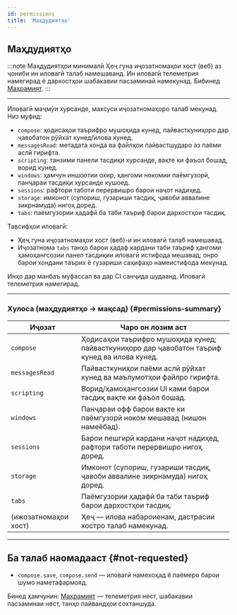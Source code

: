 ```yaml
---
id: permissions
title: 'Маҳдудиятҳо'
---
```


## Маҳдудиятҳо

:::note Маҳдудиятҳои минималӣ
Ҳеҷ гуна иҷозатномаҳои хост (веб) аз ҷониби ин иловагӣ талаб намешаванд. Ин иловагӣ телеметрия намегирад ё дархостҳои шабакавии пасзаминаӣ намекунад. Бибинед [Маҳрамият](privacy).
:::

---

Иловагӣ маҷмӯи хурсанде, махсуси иҷозатномаҳоро талаб мекунад. Низ муфид:

- `compose`: ҳодисаҳои таърифро мушоҳида кунед, пайвасткуниҳоро дар ҷавобатон рӯйхат кунед/илова кунед.
- `messagesRead`: метадата хонда ва файлҳои пайвастшударо аз паёми аслӣ гирифта.
- `scripting`: танзими панели тасдиқи хурсанде, вақте ки фаъол бошад, ворид кунед.
- `windows`: ҳамчун иншоотии охир, ҳангоми нокомии паёмгузорӣ, панҷараи тасдиқи хурсанде кушоед.
- `sessions`: рафтори таботи перервишро барои наҷот надиҳед.
- `storage`: имконот (супориш, гузариши тасдиқ, ҷавоби аввалине зикрнамуда) нигоҳ доред.
- `tabs`: паёмгузории ҳадафӣ ба таби таъриф барои дархостҳои тасдиқ.

Тавсифҳои иловагӣ:

- Ҳеҷ гуна иҷозатномаҳои хост (веб)-и ин иловагӣ талаб намешавад.
- Иҷозатнома `tabs` танҳо барои ҳадаф кардани таби таъриф ҳангоми ҳамоҳангсозии панел тасдиқии иловагӣ истифода мешавад; онро барои хондани таърих ё гузариши саҳифаҳо намеистифода мекунад.

Инҳо дар манбаъ муфассал ва дар CI санҷида шудаанд. Иловагӣ телеметрия намегирад.

---

### Хулоса (маҳдудиятҳо → мақсад) {#permissions-summary}

| Иҷозат               | Чаро он лозим аст                                                                             |
| -------------------- | --------------------------------------------------------------------------------------------- |
| `compose`            | Ҳодисаҳои таърифро мушоҳида кунед; пайвасткуниҳоро дар ҷавобатон таъриф кунед ва илова кунед. |
| `messagesRead`       | Пайвасткуниҳои паёми аслӣ рӯйхат кунед ва маълумотҳои файлро гирифта.                         |
| `scripting`          | Ворид/ҳамоҳангсозии UI ками барои тасдиқ вақте ки фаъол бошад.                                |
| `windows`            | Панҷараи офф барои вақте ки паёмгузорӣ ноком мешавад (нишон намеёбад).                        |
| `sessions`           | Барои пешгирӣ кардани наҷот надиҳед, рафтори таботи перервишро нигоҳ доред.                   |
| `storage`            | Имконот (супориш, гузариши тасдиқ, ҷавоби аввалине зикрнамуда) нигоҳ доред.                   |
| `tabs`               | Паёмгузории ҳадафӣ ба таби таъриф барои дархостҳои тасдиқ.                                    |
| (ижозатномаҳои хост) | Ҳеҷ — илова набароиенам, дастрасии хостро талаб намекунад.                                    |

---

## Ба талаб наомадааст {#not-requested}

- `compose.save`, `compose.send` — иловагӣ намехоҳад ё паёмеро барои шумо наметафармояд.

Бинед ҳамчунин: [Маҳрамият](privacy) — телеметрия нест, шабакавии пасзаминаи нест, танҳо пайвандҳои сохтаншуда.
